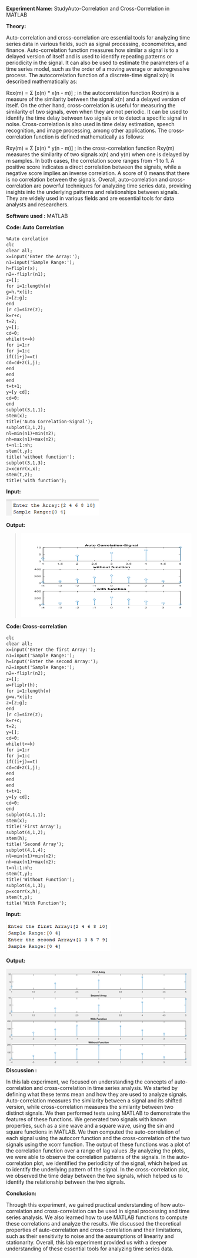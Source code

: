 
**Experiment Name:** StudyAuto-Correlation and Cross-Correlation in
MATLAB

**Theory:**

Auto-correlation and cross-correlation are essential tools for analyzing
time series data in various fields, such as signal processing,
econometrics, and finance. Auto-correlation function measures how
similar a signal is to a delayed version of itself and is used to
identify repeating patterns or periodicity in the signal. It can also be
used to estimate the parameters of a time series model, such as the
order of a moving average or autoregressive process. The autocorrelation
function of a discrete-time signal x(n) is described mathematically as:

Rxx(m) = Σ \[x(n) \* x(n - m)\] ; in the autocorrelation function Rxx(m)
is a measure of the similarity between the signal x(n) and a delayed
version of itself. On the other hand, cross-correlation is useful for
measuring the similarity of two signals, even when they are not
periodic. It can be used to identify the time delay between two signals
or to detect a specific signal in noise. Cross-correlation is also used
in time delay estimation, speech recognition, and image processing,
among other applications. The cross-correlation function is defined
mathematically as follows:

Rxy(m) = Σ \[x(n) \* y(n - m)\] ; in the cross-correlation function
Rxy(m) measures the similarity of two signals x(n) and y(n) when one is
delayed by m samples. In both cases, the correlation score ranges from
-1 to 1. A positive score indicates a direct correlation between the
signals, while a negative score implies an inverse correlation. A score
of 0 means that there is no correlation between the signals. Overall,
auto-correlation and cross-correlation are powerful techniques for
analyzing time series data, providing insights into the underlying
patterns and relationships between signals. They are widely used in
various fields and are essential tools for data analysts and
researchers.

**Software used :** MATLAB

**Code: Auto Correlation**
```
%Auto corelation
clc
clear all;
x=input('Enter the Array:');
n1=input('Sample Range:');
h=fliplr(x);
n2=-fliplr(n1);
z=[];
for i=1:length(x)
g=h.*x(i);
z=[z;g];
end
[r c]=size(z);
k=r+c;
t=2;
y=[];
cd=0;
while(t<=k)
for i=1:r
for j=1:c
if((i+j)==t)
cd=cd+z(i,j);
end
end
end
t=t+1;
y=[y cd];
cd=0;
end
subplot(3,1,1);
stem(x);
title('Auto Correlation-Signal');
subplot(3,1,2);
nl=min(n1)+min(n2);
nh=max(n1)+max(n2);
t=nl:1:nh;
stem(t,y);
title('without function');
subplot(3,1,3);
z=xcorr(x,x);
stem(t,z);
title('with function');
```
**Input:**

![](lab3_images/image2.png)

**Output:**

> ![](lab3_images/imagex.png)

 
**Code: Cross-correlation**
```
clc
clear all;
x=input('Enter the first Array:');
n1=input('Sample Range:');
h=input('Enter the second Array:');
n2=input('Sample Range:');
n2=-fliplr(n2);
z=[];
w=fliplr(h);
for i=1:length(x)
g=w.*x(i);
z=[z;g];
end
[r c]=size(z);
k=r+c;
t=2;
y=[];
cd=0;
while(t<=k)
for i=1:r
for j=1:c
if((i+j)==t)
cd=cd+z(i,j);
end
end
end
t=t+1;
y=[y cd];
cd=0;
end
subplot(4,1,1);
stem(x);
title('First Array');
subplot(4,1,2);
stem(h);
title('Second Array');
subplot(4,1,4);
nl=min(n1)+min(n2);
nh=max(n1)+max(n2);
t=nl:1:nh;
stem(t,y);
title('Without Function');
subplot(4,1,3);
p=xcorr(x,h);
stem(t,p);
title('With Function');
```
**Input:**

![](lab3_images/image15.png)

**Output:**

![](lab3_images/image16.png)
**Discussion :**

In this lab experiment, we focused on understanding the concepts of
auto-correlation and cross-correlation in time series analysis. We
started by defining what these terms mean and how they are used to
analyze signals. Auto-correlation measures the similarity between a
signal and its shifted version, while cross-correlation measures the
similarity between two distinct signals. We then performed tests using
MATLAB to demonstrate the features of these functions. We generated two
signals with known properties, such as a sine wave and a square wave,
using the sin and square functions in MATLAB. We then computed the
auto-correlation of each signal using the autocorr function and the
cross-correlation of the two signals using the xcorr function. The
output of these functions was a plot of the correlation function over a
range of lag values .By analyzing the plots, we were able to observe the
correlation patterns of the signals. In the auto-correlation plot, we
identified the periodicity of the signal, which helped us to identify
the underlying pattern of the signal. In the cross-correlation plot, we
observed the time delay between the two signals, which helped us to
identify the relationship between the two signals.

**Conclusion:**

Through this experiment, we gained practical understanding of how
auto-correlation and cross-correlation can be used in signal processing
and time series analysis. We also learned how to use MATLAB functions to
compute these correlations and analyze the results. We discussed the
theoretical properties of auto-correlation and cross-correlation and
their limitations, such as their sensitivity to noise and the
assumptions of linearity and stationarity. Overall, this lab experiment
provided us with a deeper understanding of these essential tools for
analyzing time series data.
